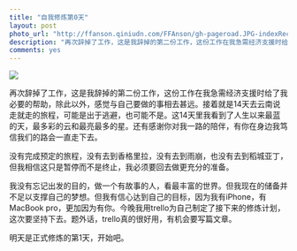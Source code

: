 ```yaml
---
title: "自我修炼第0天"
layout: post
photo_url: "http://ffanson.qiniudn.com/FFAnson/gh-pageroad.JPG-indexRectangle1"
description: "再次辞掉了工作，这是我辞掉的第二份工作，这份工作在我急需经济支援时给了我必要的帮助，除此以外，感觉与自己要做的事相去甚远。"
comments: yes
---
```


![](http://ffanson.qiniudn.com/FFAnson/gh-pageroad.JPG-indexRectangle1)

再次辞掉了工作，这是我辞掉的第二份工作，这份工作在我急需经济支援时给了我必要的帮助，除此以外，感觉与自己要做的事相去甚远。接着就是14天去云南说走就走的旅程，可能是出于逃避，也可能不是。这14天里我看到了人生以来最蓝的天，最多彩的云和最亮最多的星。还有感谢你对我一路的陪伴，有你在身边我笃信我们的路会一直走下去。

没有完成预定的旅程，没有去到香格里拉，没有去到雨崩，也没有去到稻城亚丁，但我相信这只是暂停而不是终止，我必须要回去做更充分的准备。

我没有忘记出发的目的，做一个有故事的人，看最丰富的世界。但我现在的储备并不足以支撑自己的梦想。但我有信心达到自己的目标，因为我有iPhone，有MacBook pro，更加因为有你。今晚我用trello为自己制定了接下来的修炼计划，这次要坚持下去。题外话，trello真的很好用，有机会要写篇文章。

明天是正式修炼的第1天，开始吧。